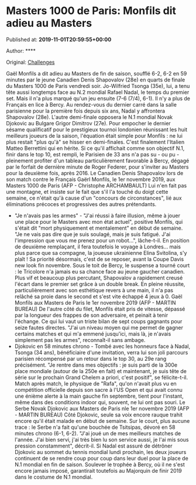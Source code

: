 
# Masters 1000 de Paris: Monfils dit adieu au Masters

Published at: **2019-11-01T20:59:55+00:00**

Author: ****

Original: [Challenges](https://www.challenges.fr/sport/masters-1000-de-paris-monfils-dit-adieu-au-masters_682799)

Gaël Monfils a dit adieu au Masters de fin de saison, soufflé 6-2, 6-2 en 59 minutes par le jeune Canadien Denis Shapovalov (28e) en quarts de finale du Masters 1000 de Paris vendredi soir.
Jo-Wilfried Tsonga (35e), lui, a tenu tête aussi longtemps face au N.2 mondial Rafael Nadal, le temps du premier set. Mais il n'a plus marqué qu'un jeu ensuite (7-6 (7/4), 6-1). Il n'y a plus de Français en lice à Bercy.
Au rendez-vous du dernier carré dans la salle parisienne pour la première fois depuis six ans, Nadal y affrontera Shapovalov (28e).
L'autre demi-finale opposera le N.1 mondial Novak Djokovic au Bulgare Grigor Dimitrov (27e).
Pour empocher le dernier sésame qualificatif pour le prestigieux tournoi londonien réunissant les huit meilleurs joueurs de la saison, l'équation était simple pour Monfils : ne lui plus restait "plus qu'à" se hisser en demi-finales. C'est finalement l'Italien Matteo Berrettini qui en hérite.
Si ce qu'il affichait comme son objectif N.1, finir dans le top 10, est rempli, le Parisien de 33 ans n'a pas su - ou pu - pleinement profiter d'un tableau particulièrement favorable à Bercy, dégagé par le forfait de dernière minute de Roger Federer, pour s'inviter au Masters pour la deuxième fois, après 2016.
Le Canadien Denis Shapovalov lors de son match contre le Français Gaërl Monfils, le 1er novembre 2019, aux Masters 1000 de Paris (AFP - Christophe ARCHAMBAULT)
Lui n'en fait pas une montagne, et insiste sur le fait que s'il l'a touché du doigt cette semaine, ce n'était qu'à cause d'un "concours de circonstances", lié aux éliminations précoces et progressives des autres prétendants.
- "Je n'avais pas les armes" -
"J'ai réussi à faire illusion, même à jouer une place pour le Masters avec mon état actuel", positive Monfils, qui s'était dit "mort physiquement et mentalement" en début de semaine.
"Je ne vais pas dire que je suis soulagé, mais je suis fatigué. J'ai l'impression que vous me prenez pour un robot...", lâche-t-il.
En position de deuxième remplaçant, il fera toutefois le voyage à Londres... mais plus parce que sa compagne, la joueuse ukrainienne Elina Svitolina, s'y plaît ! Sa priorité désormais, c'est de se reposer, avant la Coupe Davis new look fin novembre.
Sous le toit de Bercy, le suspense a tourné court : le Tricolore n'a jamais eu sa chance face au jeune gaucher canadien. Plus vif et beaucoup plus percutant, Shapovalov a rapidement creusé l'écart dans le premier set grâce à un double break. En pleine réussite, particulièrement avec son esthétique revers à une main, il n'a pas relâché sa proie dans le second et s'est vite échappé 4 jeux à 0.
Gaël Monfils aux Masters de Paris le 1er novembre 2019 (AFP - MARTIN BUREAU)
De l'autre côté du filet, Monfils était pris de vitesse, dépassé par la longueur des frappes de son adversaire, et peinait à tenir l'échange. Ce qui lui vaut un triste bilan de sept coups gagnants pour seize fautes directes.
"J'ai un niveau moyen qui me permet de gagner certains matches et qui m'a emmené jusqu'ici, mais là, je n'avais simplement pas les armes", reconnaît-il sans ambage.
- Djokovic en 58 minutes chrono -
Tombé avec les honneurs face à Nadal, Tsonga (34 ans), bénéficiaire d'une invitation, verra lui son joli parcours parisien récompensé par un retour dans le top 30, au 29e rang précisément.
"Je rentre dans mes objectifs : je suis parti de la 300e place mondiale (autour de la 250e en fait) et maintenant, je suis tête de série sur le prochain Grand Chelem a priori, c'est positif", se félicite-t-il.
Match après match, le physique de "Rafa", qu'on n'avait plus vu en compétition officielle depuis son sacre à l'US Open et qui avait connu une énième alerte à la main gauche fin septembre, tient pour l'instant, même dans des conditions indoor qui, souvent, ne lui ont pas souri.
Le Serbe Novak Djokovic aux Masters de Paris nle 1er novembre 2019 (AFP - MARTIN BUREAU)
Côté Djokovic, seule sa voix encore rauque trahit encore qu'il était malade en début de semaine.
Sur le court, plus aucune trace : le Serbe n'a fait qu'une bouchée de Tsitsipas, dévoré en 58 minutes chrono (6-1, 6-2).
"J'ai joué un de mes meilleurs matches de l'année. J'ai bien servi, j'ai très bien lu son service aussi, je l'ai mis sous pression constamment", décrit-il.
Si Nadal est assuré de détrôner Djokovic au sommet du tennis mondial lundi prochain, les deux joueurs continuent de se rendre coup pour coup dans leur duel pour la place de N.1 mondial en fin de saison.
Soulever le trophée à Bercy, où il ne s'est encore jamais imposé, garantirait toutefois au Majorquin de finir 2019 dans le costume de N.1 mondial.
